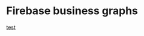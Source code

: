 # Firebase business graphs

[test](https://rawgit.com/gbrault/businessgraphs/master/bg2/index.html)
